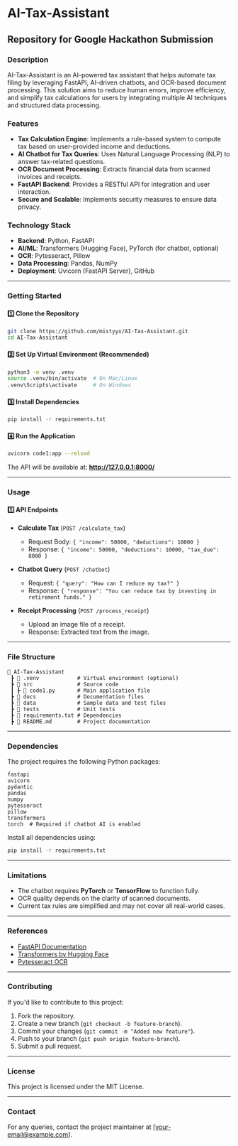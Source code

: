 # AI-Tax-Assistant

## Repository for Google Hackathon Submission

### **Description**
AI-Tax-Assistant is an AI-powered tax assistant that helps automate tax filing by leveraging FastAPI, AI-driven chatbots, and OCR-based document processing. This solution aims to reduce human errors, improve efficiency, and simplify tax calculations for users by integrating multiple AI techniques and structured data processing.

### **Features**
- **Tax Calculation Engine**: Implements a rule-based system to compute tax based on user-provided income and deductions.
- **AI Chatbot for Tax Queries**: Uses Natural Language Processing (NLP) to answer tax-related questions.
- **OCR Document Processing**: Extracts financial data from scanned invoices and receipts.
- **FastAPI Backend**: Provides a RESTful API for integration and user interaction.
- **Secure and Scalable**: Implements security measures to ensure data privacy.

### **Technology Stack**
- **Backend**: Python, FastAPI
- **AI/ML**: Transformers (Hugging Face), PyTorch (for chatbot, optional)
- **OCR**: Pytesseract, Pillow
- **Data Processing**: Pandas, NumPy
- **Deployment**: Uvicorn (FastAPI Server), GitHub

---

### **Getting Started**
#### **1️⃣ Clone the Repository**
```sh
git clone https://github.com/mistyyx/AI-Tax-Assistant.git
cd AI-Tax-Assistant
```

#### **2️⃣ Set Up Virtual Environment (Recommended)**
```sh
python3 -m venv .venv
source .venv/bin/activate  # On Mac/Linux
.venv\Scripts\activate     # On Windows
```

#### **3️⃣ Install Dependencies**
```sh
pip install -r requirements.txt
```

#### **4️⃣ Run the Application**
```sh
uvicorn code1:app --reload
```
The API will be available at: **http://127.0.0.1:8000/**

---

### **Usage**
#### **1️⃣ API Endpoints**
- **Calculate Tax** (`POST /calculate_tax`)
  - Request Body: `{ "income": 50000, "deductions": 10000 }`
  - Response: `{ "income": 50000, "deductions": 10000, "tax_due": 8000 }`

- **Chatbot Query** (`POST /chatbot`)
  - Request: `{ "query": "How can I reduce my tax?" }`
  - Response: `{ "response": "You can reduce tax by investing in retirement funds." }`

- **Receipt Processing** (`POST /process_receipt`)
  - Upload an image file of a receipt.
  - Response: Extracted text from the image.

---

### **File Structure**
```
📂 AI-Tax-Assistant
 ┣ 📂 .venv            # Virtual environment (optional)
 ┣ 📂 src              # Source code
 ┃ ┣ 📜 code1.py       # Main application file
 ┣ 📂 docs             # Documentation files
 ┣ 📂 data             # Sample data and test files
 ┣ 📂 tests            # Unit tests
 ┣ 📜 requirements.txt # Dependencies
 ┣ 📜 README.md        # Project documentation
```

---

### **Dependencies**
The project requires the following Python packages:
```plaintext
fastapi
uvicorn
pydantic
pandas
numpy
pytesseract
pillow
transformers
torch  # Required if chatbot AI is enabled
```
Install all dependencies using:
```sh
pip install -r requirements.txt
```

---

### **Limitations**
- The chatbot requires **PyTorch** or **TensorFlow** to function fully.
- OCR quality depends on the clarity of scanned documents.
- Current tax rules are simplified and may not cover all real-world cases.

---

### **References**
- [FastAPI Documentation](https://fastapi.tiangolo.com/)
- [Transformers by Hugging Face](https://huggingface.co/docs/transformers/index)
- [Pytesseract OCR](https://pypi.org/project/pytesseract/)

---

### **Contributing**
If you'd like to contribute to this project:
1. Fork the repository.
2. Create a new branch (`git checkout -b feature-branch`).
3. Commit your changes (`git commit -m "Added new feature"`).
4. Push to your branch (`git push origin feature-branch`).
5. Submit a pull request.

---

### **License**
This project is licensed under the MIT License.

---

### **Contact**
For any queries, contact the project maintainer at [your-email@example.com].

